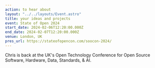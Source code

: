 ```yaml
---
action: to hear about
layout: "../../layouts/Event.astro"
title: your ideas and projects
event: State of Open 2024
start_date: 2024-02-06T12:20:00.000Z
end_date: 2024-02-07T12:20:00.000Z
venue: London, UK
pres_url: https://stateofopencon.com/soocon-2024/
---
```


Chris is back at the UK's Open Technology Conference for Open Source Software, Hardware, Data,  Standards, & AI.